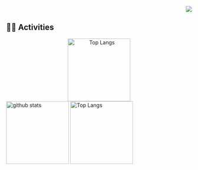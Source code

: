 <!-- 1. GitHub usernameを変更 -->
<div align="right">
  <img src="https://komarev.com/ghpvc/?username=maco-macoo" />
</div>


## 🏃‍♀️ Activities
<div align="center"> 
  <img alt="Top Langs" height="170px" src="https://github-profile-summary-cards.vercel.app/api/cards/profile-details?username=maco-macoo&theme=default" />
</div>

<div align="left"> 
  <!-- GitHub Stats -->
  <img alt="github stats" height="170px" src="https://github-readme-stats.vercel.app/api?username=maco-macoo&count_private=true&show_icons=true&theme=compact" />
  <!-- Languages -->
  <img alt="Top Langs" height="170px" src="https://github-readme-stats.vercel.app/api/top-langs/?username=maco-macoo&layout=compact&theme=compact" />
</div>
